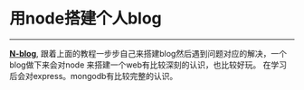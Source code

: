 # 用node搭建个人blog

---
 [**N-blog**](https://github.com/nswbmw/N-blog), 
 跟着上面的教程一步步自己来搭建blog然后遇到问题对应的解决，一个blog做下来会对node
 来搭建一个web有比较深刻的认识，也比较好玩。
  在学习后会对express。mongodb有比较完整的认识。






  
 
